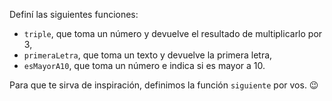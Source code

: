 Definí las siguientes funciones:

* `triple`, que toma un número y devuelve el resultado de multiplicarlo por 3,
* `primeraLetra`, que toma un texto y devuelve la primera letra,
* `esMayorA10`, que toma un número e indica si es mayor a 10.

Para que te sirva de inspiración, definimos la función `siguiente` por vos. :wink: